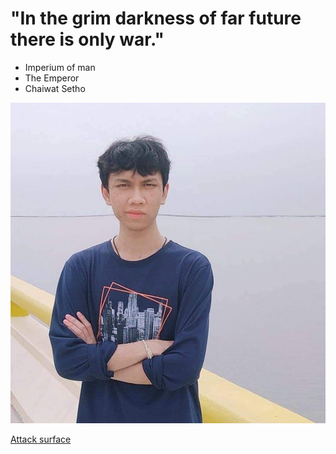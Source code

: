# "In the grim darkness of far future there is only war."

- Imperium of man
 - The Emperor
  - Chaiwat Setho

![The Emperor](img/the_emperor.jpg)

[Attack surface](Attack_surface.md)
